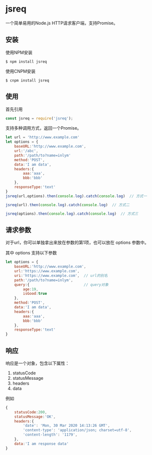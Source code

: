 
# jsreq
一个简单易用的Node.js HTTP请求客户端，支持Promise。


## 安装
使用NPM安装
```shell
$ npm install jsreq
```

使用CNPM安装
```shell
$ cnpm install jsreq
```


## 使用
首先引用
```js
const jsreq = require('jsreq');
```

支持多种调用方式，返回一个Promise。


```js
let url = 'http://www.example.com'
let options = {
    baseURL:'http://www.example.com',
    url:'/abc',
    path:'/path/to?name=inlym'
    method:'POST',
    data:'I am data',
    headers:{
        aaa:'aaa',
        bbb:'bbb'
    },
    responseType:'text'
}
jsreq(url,options).then(console.log).catch(console.log)  // 方式一

jsreq(url).then(console.log).catch(console.log)  // 方式二

jsreq(options).then(console.log).catch(console.log)  // 方式三
```

## 请求参数
对于url，你可以单独拿出来放在参数的第1项，也可以放在 options 参数中。

其中 options 支持以下参数
```js
let options = {
    baseURL:'http://www.example.com',
    url:'https://www.example.com',
    uri:'https://www.example.com',  // url的别名
    path:'/path/to?name=inlym',
    query:{                         // query对象
        age:19,
        isGood:true
    },
    method:'POST',
    data:'I am data',
    headers:{
        aaa:'aaa',
        bbb:'bbb'
    },
    responseType:'text'
}
```

## 响应
响应是一个对象，包含以下属性：

1. statusCode
2. statusMessage
3. headers
4. data

例如
```js
{
    statusCode:200,
    statusMessage:'OK',
    headers:{
        'date': 'Mon, 30 Mar 2020 14:13:26 GMT',
        'content-type': 'application/json; charset=utf-8',
        'content-length': '1179',
    },
    data:'I am response data'
}
```